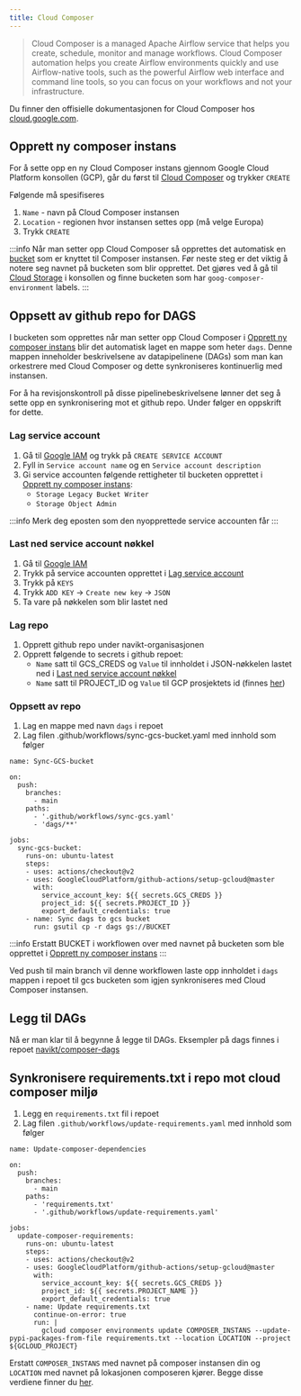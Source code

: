```yaml
---
title: Cloud Composer
---
```


> Cloud Composer is a managed Apache Airflow service that helps you create, schedule, 
monitor and manage workflows. Cloud Composer automation helps you create Airflow environments quickly and use 
Airflow-native tools, such as the powerful Airflow web interface and command line tools, so you can focus on your 
workflows and not your infrastructure.

Du finner den offisielle dokumentasjonen for Cloud Composer hos [cloud.google.com](https://cloud.google.com/composer/docs/konsepter/overview).

## Opprett ny composer instans
For å sette opp en ny Cloud Composer instans gjennom Google Cloud Platform konsollen (GCP), 
går du først til [Cloud Composer](https://console.cloud.google.com/composer) og trykker `CREATE`

Følgende må spesifiseres
1. `Name` - navn på Cloud Composer instansen
2. `Location` - regionen hvor instansen settes opp (må velge Europa)
3. Trykk `CREATE`

:::info
Når man setter opp Cloud Composer så opprettes det automatisk en [bucket](https://cloud.google.com/storage/docs/introduction)
som er knyttet til Composer instansen.
Før neste steg er det viktig å notere seg navnet på bucketen som blir opprettet. Det gjøres ved å gå til 
[Cloud Storage](https://console.cloud.google.com/storage) i konsollen og finne bucketen som har `goog-composer-environment` labels.
:::


## Oppsett av github repo for DAGS
I bucketen som opprettes når man setter opp Cloud Composer i [Opprett ny composer instans](cloud-composer#opprett-ny-composer-instans) 
blir det automatisk laget en mappe som heter `dags`. Denne mappen inneholder beskrivelsene av datapipelinene (DAGs) som man kan 
orkestrere med Cloud Composer og dette synkroniseres kontinuerlig med instansen.


For å ha revisjonskontroll på disse pipelinebeskrivelsene lønner det seg å sette opp en synkronisering mot et github repo. Under
følger en oppskrift for dette.


### Lag service account
1. Gå til [Google IAM](https://console.cloud.google.com/iam-admin/serviceaccounts)
og trykk på `CREATE SERVICE ACCOUNT`
2. Fyll in `Service account name` og en `Service account description`
4. Gi service accounten følgende rettigheter til bucketen opprettet i [Opprett ny composer instans](cloud-composer#opprett-ny-composer-instans):
    - `Storage Legacy Bucket Writer`
    - `Storage Object Admin`

:::info
Merk deg eposten som den nyopprettede service accounten får
:::

### Last ned service account nøkkel
1. Gå til [Google IAM](https://console.cloud.google.com/iam-admin/serviceaccounts)
2. Trykk på service accounten opprettet i [Lag service account](cloud-composer#lag-service-account)
3. Trykk på `KEYS`
4. Trykk `ADD KEY` -> `Create new key` -> `JSON`
5. Ta vare på nøkkelen som blir lastet ned

### Lag repo
1. Opprett github repo under navikt-organisasjonen
2. Opprett følgende to secrets i github repoet:
    - `Name` satt til GCS_CREDS og `Value` til innholdet i JSON-nøkkelen lastet ned i [Last ned service account nøkkel](cloud-composer#last-ned-service-account-nøkkel)
    - `Name` satt til PROJECT_ID og `Value` til GCP prosjektets id (finnes [her](https://console.cloud.google.com/home/dashboard))

### Oppsett av repo
1. Lag en mappe med navn `dags` i repoet
2. Lag filen .github/workflows/sync-gcs-bucket.yaml med innhold som følger

````
name: Sync-GCS-bucket

on:
  push:
    branches:
      - main
    paths:
      - '.github/workflows/sync-gcs.yaml'
      - 'dags/**'

jobs:
  sync-gcs-bucket:
    runs-on: ubuntu-latest
    steps:
    - uses: actions/checkout@v2
    - uses: GoogleCloudPlatform/github-actions/setup-gcloud@master
      with:
        service_account_key: ${{ secrets.GCS_CREDS }}
        project_id: ${{ secrets.PROJECT_ID }}
        export_default_credentials: true
    - name: Sync dags to gcs bucket
      run: gsutil cp -r dags gs://BUCKET
````

:::info
Erstatt BUCKET i workflowen over med navnet på bucketen som ble opprettet i 
[Opprett ny composer instans](cloud-composer#opprett-ny-composer-instans)
:::

Ved push til main branch vil denne workflowen laste opp innholdet i `dags` mappen i repoet til gcs bucketen 
som igjen synkroniseres med Cloud Composer instansen.

## Legg til DAGs
Nå er man klar til å begynne å legge til DAGs. Eksempler på dags finnes i repoet 
[navikt/composer-dags](https://github.com/navikt/composer-dags)

## Synkronisere requirements.txt i repo mot cloud composer miljø
1. Legg en `requirements.txt` fil i repoet
2. Lag filen `.github/workflows/update-requirements.yaml` med innhold som følger

````
name: Update-composer-dependencies

on:
  push:
    branches:
      - main
    paths:
      - 'requirements.txt'
      - '.github/workflows/update-requirements.yaml'

jobs:
  update-composer-requirements:
    runs-on: ubuntu-latest
    steps:
    - uses: actions/checkout@v2
    - uses: GoogleCloudPlatform/github-actions/setup-gcloud@master
      with:
        service_account_key: ${{ secrets.GCS_CREDS }}
        project_id: ${{ secrets.PROJECT_NAME }}
        export_default_credentials: true
    - name: Update requirements.txt
      continue-on-error: true
      run: |
        gcloud composer environments update COMPOSER_INSTANS --update-pypi-packages-from-file requirements.txt --location LOCATION --project ${GCLOUD_PROJECT}
````

Erstatt `COMPOSER_INSTANS` med navnet på composer instansen din og `LOCATION` med 
navnet på lokasjonen composeren kjører. Begge disse verdiene finner du 
[her](https://console.cloud.google.com/composer/environments).

